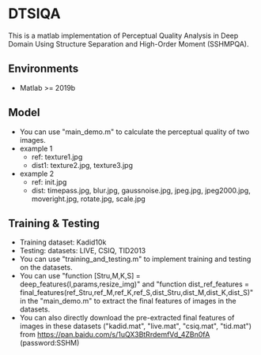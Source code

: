 # DTSIQA

This is a matlab implementation of Perceptual Quality Analysis in Deep Domain Using Structure Separation and High-Order Moment (SSHMPQA).

## Environments

* Matlab >= 2019b

## Model

* You can use "main_demo.m" to calculate the perceptual quality of two images.
* example 1
    - ref: texture1.jpg
    - dist1: texture2.jpg, texture3.jpg
* example 2
    - ref: init.jpg
    - dist: timepass.jpg, blur.jpg, gaussnoise.jpg, jpeg.jpg, jpeg2000.jpg, moveright.jpg, rotate.jpg, scale.jpg

## Training & Testing

* Training dataset: Kadid10k
* Testing: datasets: LIVE, CSIQ, TID2013
* You can use "training_and_testing.m" to implement training and testing on the datasets.
* You can use "function [Stru,M,K,S] = deep_features(I,params,resize_img)" and "function dist_ref_features = final_features(ref_Stru,ref_M,ref_K,ref_S,dist_Stru,dist_M,dist_K,dist_S)" in the "main_demo.m" to extract the final features of images in the datasets.
* You can also directly download the pre-extracted final features of images in these datasets ("kadid.mat", "live.mat", "csiq.mat", "tid.mat") from <a href="">https://pan.baidu.com/s/1uQX3BtRrdemfVd_4ZBn0fA</a> (password:SSHM)
